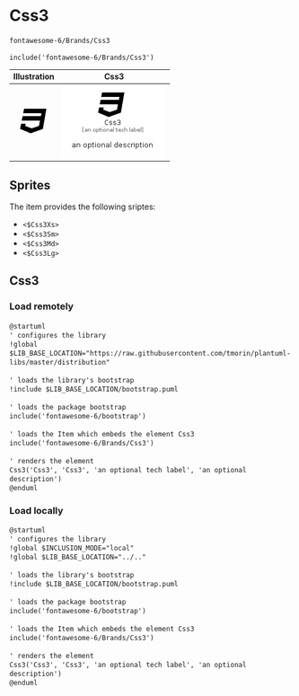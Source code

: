 # Css3


```text
fontawesome-6/Brands/Css3
```

```text
include('fontawesome-6/Brands/Css3')
```



| Illustration | Css3 |
| :---: | :---: |
| ![illustration for Illustration](../../fontawesome-6/Brands/Css3.png) | ![illustration for Css3](../../fontawesome-6/Brands/Css3.Local.png) |



## Sprites
The item provides the following sriptes:

- `<$Css3Xs>`
- `<$Css3Sm>`
- `<$Css3Md>`
- `<$Css3Lg>`





## Css3

### Load remotely
```plantuml
@startuml
' configures the library
!global $LIB_BASE_LOCATION="https://raw.githubusercontent.com/tmorin/plantuml-libs/master/distribution"

' loads the library's bootstrap
!include $LIB_BASE_LOCATION/bootstrap.puml

' loads the package bootstrap
include('fontawesome-6/bootstrap')

' loads the Item which embeds the element Css3
include('fontawesome-6/Brands/Css3')

' renders the element
Css3('Css3', 'Css3', 'an optional tech label', 'an optional description')
@enduml
```

### Load locally
```plantuml
@startuml
' configures the library
!global $INCLUSION_MODE="local"
!global $LIB_BASE_LOCATION="../.."

' loads the library's bootstrap
!include $LIB_BASE_LOCATION/bootstrap.puml

' loads the package bootstrap
include('fontawesome-6/bootstrap')

' loads the Item which embeds the element Css3
include('fontawesome-6/Brands/Css3')

' renders the element
Css3('Css3', 'Css3', 'an optional tech label', 'an optional description')
@enduml
```

